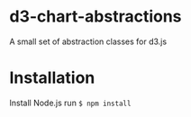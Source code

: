 d3-chart-abstractions
=====================

A small set of abstraction classes for d3.js

Installation
============
Install Node.js
run `$ npm install`